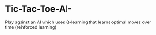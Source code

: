 # Tic-Tac-Toe-AI-
Play against an AI which uses Q-learning that learns optimal moves over time (reinforced learning)
